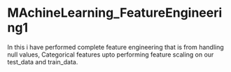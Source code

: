 # MAchineLearning_FeatureEngineering1
In this i have performed complete feature engineering that is from handling null values, Categorical features upto performing feature scaling on our test_data and train_data.
